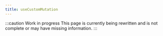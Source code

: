 ```yaml
---
title: useCustomMutation
---
```


:::caution Work in progress
This page is currently being rewritten and is not complete or may have missing information.
:::
